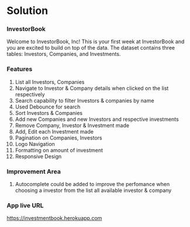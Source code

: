 # Solution

### InvestorBook

Welcome to InvestorBook, Inc! This is your first week at InvestorBook and you
are excited to build on top of the data. The dataset contains three tables:
Investors, Companies, and Investments.


### Features
1. List all Investors, Companies
2. Navigate to Investor & Company details when clicked on the list respectively
3. Search capability to filter Investors & companies by name
4. Used Debounce for search
4. Sort Investors & Companies
5. Add new Companies and new Investors and respective investments
6. Remove Company, Investor & Investment made
7. Add, Edit each Investment made
8. Pagination on Companies, Investors
9. Logo Navigation
10. Formatting on amount of investment
11. Responsive Design

### Improvement Area
1. Autocomplete could be added to improve the perfomance when choosing a investor from the list all available investor & company


### App live URL
https://investmentbook.herokuapp.com